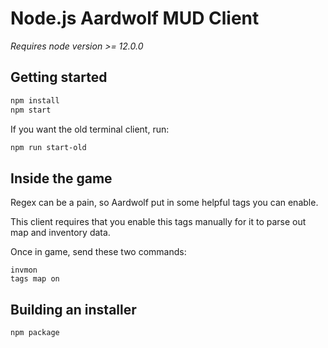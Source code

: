 # Node.js Aardwolf MUD Client
*Requires node version >= 12.0.0*
## Getting started
```bash
npm install
npm start
```
If you want the old terminal client, run:
```bash
npm run start-old
```

## Inside the game
Regex can be a pain, so Aardwolf put in some helpful tags you can enable.

This client requires that you enable this tags manually for it to parse out map and inventory data.

Once in game, send these two commands:
```
invmon
tags map on
```

## Building an installer
```bash
npm package
```